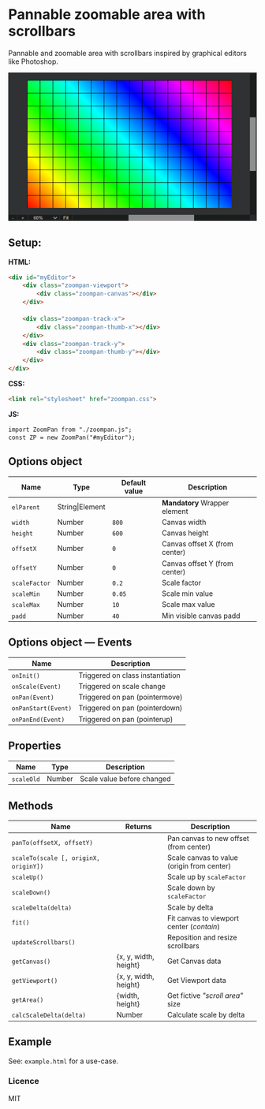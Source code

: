 # Pannable zoomable area with scrollbars

Pannable and zoomable area with scrollbars inspired by graphical editors like Photoshop.

![Zoom pan area like image edit software](./zoompan.png)

## Setup:

**HTML:**

```html
<div id="myEditor">
    <div class="zoompan-viewport">
        <div class="zoompan-canvas"></div>
    </div>

    <div class="zoompan-track-x">
        <div class="zoompan-thumb-x"></div>
    </div>
    <div class="zoompan-track-y">
        <div class="zoompan-thumb-y"></div>
    </div>
</div>
```

**CSS:**

```html
<link rel="stylesheet" href="zoompan.css">
```

**JS:**

```
import ZoomPan from "./zoompan.js";
const ZP = new ZoomPan("#myEditor");
```

## Options object

| Name          | Type            | Default value | Description                   |
| ------------- | --------------- | ------------- | ----------------------------- |
| `elParent`    | String\|Element |               | **Mandatory** Wrapper element |
| `width`       | Number          | `800`         | Canvas width                  |
| `height`      | Number          | `600`         | Canvas height                 |
| `offsetX`     | Number          | `0`           | Canvas offset X (from center) |
| `offsetY`     | Number          | `0`           | Canvas offset Y (from center) |
| `scaleFactor` | Number          | `0.2`         | Scale factor                  |
| `scaleMin`    | Number          | `0.05`        | Scale min value               |
| `scaleMax`    | Number          | `10`          | Scale max value               |
| `padd`        | Number          | `40`          | Min visible canvas padd       |

## Options object &mdash; Events

| Name                | Description                      |
| ------------------- | -------------------------------- |
| `onInit()`          | Triggered on class instantiation |
| `onScale(Event)`    | Triggered on scale change        |
| `onPan(Event)`      | Triggered on pan (pointermove)   |
| `onPanStart(Event)` | Triggered on pan (pointerdown)   |
| `onPanEnd(Event)`   | Triggered on pan (pointerup)     |

## Properties

| Name       | Type   | Description                |
| ---------- | ------ | -------------------------- |
| `scaleOld` | Number | Scale value before changed |



## Methods

| Name                                  | Returns               | Description                                |
| ------------------------------------- | --------------------- | ------------------------------------------ |
| `panTo(offsetX, offsetY)`             |                       | Pan canvas to new offset (from center)     |
| `scaleTo(scale [, originX, originY])` |                       | Scale canvas to value (origin from center) |
| `scaleUp()`                           |                       | Scale up by `scaleFactor`                  |
| `scaleDown()`                         |                       | Scale down by `scaleFactor`                |
| `scaleDelta(delta)`                   |                       | Scale by delta                             |
| `fit()`                               |                       | Fit canvas to viewport center (*contain*)  |
| `updateScrollbars()`                  |                       | Reposition and resize scrollbars           |
| `getCanvas()`                         | {x, y, width, height} | Get Canvas data                            |
| `getViewport()`                       | {x, y, width, height} | Get Viewport data                          |
| `getArea()`                           | {width, height}       | Get fictive *"scroll area"* size           |
| `calcScaleDelta(delta)`               | Number                | Calculate scale by delta                   |

## Example

See: `example.html` for a use-case.

### Licence

MIT
